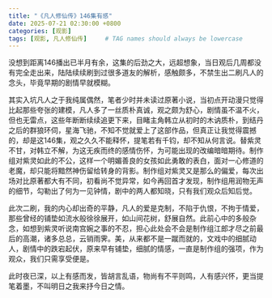 ```yaml
---
title: "《凡人修仙传》146集有感"
date: 2025-07-21 02:30:00 +0800
categories: [观影]
tags: [观影, 凡人修仙传]     # TAG names should always be lowercase
---
```


没想到距离146播出已半月有余，这集的后劲之大，远超想象，当日观后几周都没有完全走出来，陆陆续续刷到过很多道友的解析，感触颇多，不禁生出二刷凡人的念头，毕竟早期的剧情早就模糊。

其实入坑凡人之于我纯属偶然，笔者少时并未读过原著小说，当初点开动漫只觉得比起那些夸张的建模，凡人多了一丝质朴真诚，观之颇为舒心，剧情虽不温不火，但也无雷点，这些年断断续续追更下来，目睹主角韩立从初时的木讷质朴，到结丹之后的群狼环伺，星海飞驰，不知不觉就爱上了这部作品，但真正让我觉得震撼的，却是这146集，观之久久不能释怀，提笔若有千钧，却不知从何言说。替紫灵不甘，对韩立不解，为这无疾而终的感情伤怀，为可能出现的改编暗暗期待。制作组对紫灵如此的不公，这样一个明媚善良的女孩如此勇敢的表白，面对一心修道的老魔，却只能将黯然神伤留给转身的背影。制作组对紫灵又是那么的偏爱，每次出场对比原著都大有不同，初看尚不觉异常，如今再回首才发现，制作组用润物无声的细节，勾勒出了何为一见钟情，剧中的两人都知晓，只有我们观众后知后觉。

此次二刷，我的内心却出奇的平静，凡人的爱是克制，不陷于仇恨，不拘于情爱，那些曾经的铺垫如流水般徐徐展开，如山间花树，舒展自然。此前心中的多般杂念，如想到紫灵听说南宫婉之事的不忍，担心此处会不会是制作组江郎才尽之前最后的高潮，诸多总总，云销雨霁。美，从来都不是一蹴而就的，文戏中的细腻动人，剧情中的跌宕起伏，原来早有铺垫，细腻的情感，一直是制作组的强项，作为观众，我们只需享受便是。

此时夜已深，以上有感而发，皆胡言乱语，物尚有不平则鸣，人有感兴怀，更当提笔着墨，不叫明日之我来抒今日之情。
